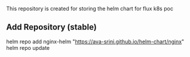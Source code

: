 This repository is created for storing the helm chart for flux k8s poc

## Add Repository (stable)
helm repo add nginx-helm "https://ava-srini.github.io/helm-chart/nginx"
helm repo update


